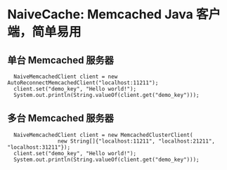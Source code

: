 # NaiveCache: Memcached Java 客户端，简单易用

## 单台 Memcached 服务器
```
  NaiveMemcachedClient client = new AutoReconnectMemcachedClient("localhost:11211");
  client.set("demo_key", "Hello world!");
  System.out.println(String.valueOf(client.get("demo_key")));
```

## 多台 Memcached 服务器
```
  NaiveMemcachedClient client = new MemcachedClusterClient(
                new String[]{"localhost:11211", "localhost:21211", "localhost:31211"});
  client.set("demo_key", "Hello world!");
  System.out.println(String.valueOf(client.get("demo_key")));
```
